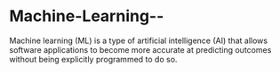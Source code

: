 # Machine-Learning--

Machine learning (ML) is a type of artificial intelligence (AI) that allows software applications to become more accurate at predicting outcomes without being explicitly programmed to do so.
